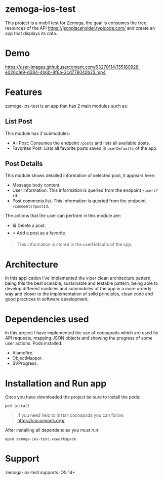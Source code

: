 # zemoga-ios-test
This project is a mobil test for Zemoga, the goal is consumes the free resources of the API https://jsonplaceholder.typicode.com/ and create an app that displays its data.

# Demo
https://user-images.githubusercontent.com/63270114/155180928-e026c1e9-d384-4b6b-8f6a-3cd779040b25.mp4

# Features
zemoga-ios-test is an app that has 2 main modules such as:

## List Post
This module has 2 submodules:
- All Post: Consumes the endpoint ```/posts``` and lists all available posts.
- Favorites Post: Lists all favorite posts saved in ```userDefaults``` of the app.

## Post Details
This module shows detailed information of selected post, it appears here:
- Message body content.
- User information. This information is queried from the endpoint ```/users?id```.
- Post comments list. This information is queried from the endpoint ```/comments?postId```.

The actions that the user can perform in this module are:
- 🗑 Delete a post.
- ⭐ Add a post as a favorite.
> This information is stored in the userDefaults of the app.

# Architecture
In this application I've implemented the viper clean architecture pattern, being this the best scalable, sustainable and testable pattern; being able to develop different modules and submodules of the app in a more orderly way and closer to the implementation of solid principles, clean code and good practices in software development.

# Dependencies used
In this project I have implemented the use of cocoapods which are used for API requests, mapping JSON objects and showing the progress of some user actions. Pods installed:
- Alamofire.
- ObjectMapper.
- SVProgress.

# Installation and Run app
Once you have downloaded the project be sure to install the pods:
```
pod install
```

> If you need help to install cocoapods you can follow https://cocoapods.org/

After installing all dependencies you must run:
```
open zemoga-ios-test.xcworkspace
```

# Support
zemoga-ios-test supports iOS 14+

